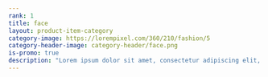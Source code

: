 ```yaml
---
rank: 1
title: face
layout: product-item-category
category-image: https://lorempixel.com/360/210/fashion/5
category-header-image: category-header/face.png
is-promo: true
description: "Lorem ipsum dolor sit amet, consectetur adipiscing elit, sed do eiusmod tempor incididunt ut labore et dolore magna aliqua."
---
```

